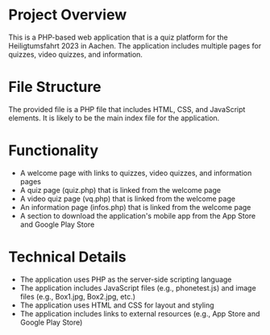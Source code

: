 # Project Overview

This is a PHP-based web application that is a quiz platform for the Heiligtumsfahrt 2023 in Aachen. The application includes multiple pages for quizzes, video quizzes, and information.

# File Structure

The provided file is a PHP file that includes HTML, CSS, and JavaScript elements. It is likely to be the main index file for the application.

# Functionality

* A welcome page with links to quizzes, video quizzes, and information pages
* A quiz page (quiz.php) that is linked from the welcome page
* A video quiz page (vq.php) that is linked from the welcome page
* An information page (infos.php) that is linked from the welcome page
* A section to download the application's mobile app from the App Store and Google Play Store

# Technical Details

* The application uses PHP as the server-side scripting language
* The application includes JavaScript files (e.g., phonetest.js) and image files (e.g., Box1.jpg, Box2.jpg, etc.)
* The application uses HTML and CSS for layout and styling
* The application includes links to external resources (e.g., App Store and Google Play Store)